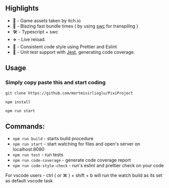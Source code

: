 
## Highlights

-   🔰 - Game assets taken by itch.io
-   🚀 - Blazing fast bundle times ( by using [swc](https://github.com/swc-project/swc) for transpiling ) 
-   🛠 - Typescript + swc
-   ✈️ - Live reload.
-   📝 - Consistent code style using Prettier and Eslint
-   📝 - Unit test support with [Jest](https://jestjs.io/), generating code coverage.

## Usage

###  Simply copy paste this and start coding

`git clone https://github.com/mertmisirlioglu/PixiProject`

`npm install`

`npm run start`

## Commands:

-   `npm run build` - starts build procedure
-   `npm run start` - start watching for files and open's server on localhost:8080
-   `npm run test` - run tests
-   `npm run code-coverage` - generate code coverage report
-   `npm run code-style-check` - run's eslint and prettier check on your code

For vscode users - ctrl ( or ⌘ ) + shift + b will run the watch build as its set as default vscode task
